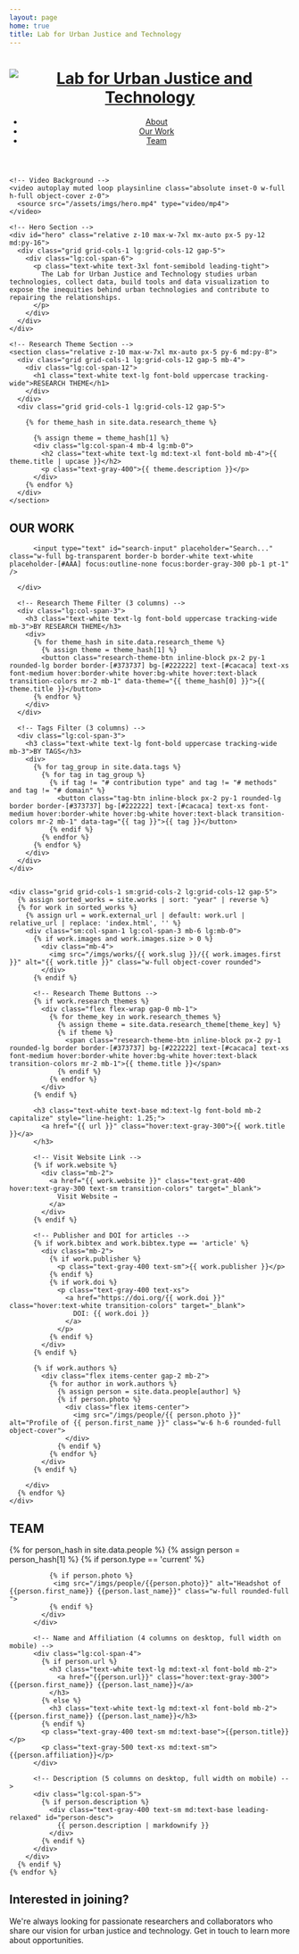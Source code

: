 ```yaml
---
layout: page
home: true
title: Lab for Urban Justice and Technology
---
```


  <div class="relative w-full overflow-hidden">
    <!-- header -->
     <header class="relative z-10 text-white py-6">
       <div class="max-w-7xl mx-auto px-5">
         <div class="grid grid-cols-1 lg:grid-cols-12 gap-5">
           <div class="lg:col-span-6">
             <a href="/">
               <h1 class="text-white text-xl md:text-2xl font-bold">
                 <img src="/assets/imgs/logo.svg" alt="Lab for Urban Justice and Technology">
               </h1>
             </a>
           </div>
           <ul class="lg:col-span-6 flex flex-col lg:flex-row lg:justify-end space-y-2 lg:space-y-0 lg:space-x-8 mt-4 lg:mt-0">
             <li>
               <a href="/#about" class="text-white hover:text-gray-300">About</a>
             </li>
             <li>
               <a href="/#our-work" class="text-white hover:text-gray-300">Our Work</a>
             </li>
             <li>
               <a href="/#team" class="text-white hover:text-gray-300">Team</a>
             </li>
           </ul>
         </div>
       </div>
     </header>

    <!-- Video Background -->
    <video autoplay muted loop playsinline class="absolute inset-0 w-full h-full object-cover z-0">
      <source src="/assets/imgs/hero.mp4" type="video/mp4">
    </video>
    
    <!-- Hero Section -->
    <div id="hero" class="relative z-10 max-w-7xl mx-auto px-5 py-12 md:py-16">
      <div class="grid grid-cols-1 lg:grid-cols-12 gap-5">
        <div class="lg:col-span-6">
          <p class="text-white text-3xl font-semibold leading-tight">
            The Lab for Urban Justice and Technology studies urban technologies, collect data, build tools and data visualization to expose the inequities behind urban technologies and contribute to repairing the relationships.
          </p>
        </div>
      </div>
    </div>

    <!-- Research Theme Section -->
    <section class="relative z-10 max-w-7xl mx-auto px-5 py-6 md:py-8">
      <div class="grid grid-cols-1 lg:grid-cols-12 gap-5 mb-4">
        <div class="lg:col-span-12">
          <h1 class="text-white text-lg font-bold uppercase tracking-wide">RESEARCH THEME</h1>
        </div>
      </div>
      <div class="grid grid-cols-1 lg:grid-cols-12 gap-5">

        {% for theme_hash in site.data.research_theme %}

          {% assign theme = theme_hash[1] %}
          <div class="lg:col-span-4 mb-4 lg:mb-0">
            <h2 class="text-white text-lg md:text-xl font-bold mb-4">{{ theme.title | upcase }}</h2>
            <p class="text-gray-400">{{ theme.description }}</p>
          </div>
        {% endfor %}
      </div>
    </section>
  </div>

  <!-- Our Work Section -->
  <section id="our-work" class="max-w-7xl mx-auto px-5 py-6 md:py-8">
    <!-- Title and Filter Row -->
    <div class="grid grid-cols-1 lg:grid-cols-12 gap-5 mb-4">
      <!-- OUR WORK Title (3 columns) -->
      <div class="lg:col-span-3">
        <h1 class="text-white text-lg font-bold uppercase tracking-wide  mb-3">OUR WORK</h1>


          <input type="text" id="search-input" placeholder="Search..." class="w-full bg-transparent border-b border-white text-white placeholder-[#AAA] focus:outline-none focus:border-gray-300 pb-1 pt-1" />
          
      </div>
      
      <!-- Research Theme Filter (3 columns) -->
      <div class="lg:col-span-3">
        <h3 class="text-white text-lg font-bold uppercase tracking-wide mb-3">BY RESEARCH THEME</h3>
        <div>
          {% for theme_hash in site.data.research_theme %}
            {% assign theme = theme_hash[1] %}
            <button class="research-theme-btn inline-block px-2 py-1 rounded-lg border border-[#373737] bg-[#222222] text-[#cacaca] text-xs font-medium hover:border-white hover:bg-white hover:text-black transition-colors mr-2 mb-1" data-theme="{{ theme_hash[0] }}">{{ theme.title }}</button>
          {% endfor %}
        </div>
      </div>
      
      <!-- Tags Filter (3 columns) -->
      <div class="lg:col-span-3">
        <h3 class="text-white text-lg font-bold uppercase tracking-wide mb-3">BY TAGS</h3>
        <div>
          {% for tag_group in site.data.tags %}
            {% for tag in tag_group %}
              {% if tag != "# contribution type" and tag != "# methods" and tag != "# domain" %}
                <button class="tag-btn inline-block px-2 py-1 rounded-lg border border-[#373737] bg-[#222222] text-[#cacaca] text-xs font-medium hover:border-white hover:bg-white hover:text-black transition-colors mr-2 mb-1" data-tag="{{ tag }}">{{ tag }}</button>
              {% endif %}
            {% endfor %}
          {% endfor %}
        </div>
      </div>
    </div>
    
    
    <div class="grid grid-cols-1 sm:grid-cols-2 lg:grid-cols-12 gap-5">
      {% assign sorted_works = site.works | sort: "year" | reverse %}
      {% for work in sorted_works %}
        {% assign url = work.external_url | default: work.url | relative_url | replace: 'index.html', '' %}
        <div class="sm:col-span-1 lg:col-span-3 mb-6 lg:mb-0">
          {% if work.images and work.images.size > 0 %}
            <div class="mb-4">
              <img src="/imgs/works/{{ work.slug }}/{{ work.images.first }}" alt="{{ work.title }}" class="w-full object-cover rounded">
            </div>
          {% endif %}
          
          <!-- Research Theme Buttons -->
          {% if work.research_themes %}
            <div class="flex flex-wrap gap-0 mb-1">
              {% for theme_key in work.research_themes %}
                {% assign theme = site.data.research_theme[theme_key] %}
                {% if theme %}
                  <span class="research-theme-btn inline-block px-2 py-1 rounded-lg border border-[#373737] bg-[#222222] text-[#cacaca] text-xs font-medium hover:border-white hover:bg-white hover:text-black transition-colors mr-2 mb-1">{{ theme.title }}</span>
                {% endif %}
              {% endfor %}
            </div>
          {% endif %}
          
          <h3 class="text-white text-base md:text-lg font-bold mb-2 capitalize" style="line-height: 1.25;">
            <a href="{{ url }}" class="hover:text-gray-300">{{ work.title }}</a>
          </h3>
          
          <!-- Visit Website Link -->
          {% if work.website %}
            <div class="mb-2">
              <a href="{{ work.website }}" class="text-grat-400 hover:text-gray-300 text-sm transition-colors" target="_blank">
                Visit Website →
              </a>
            </div>
          {% endif %}
          
          <!-- Publisher and DOI for articles -->
          {% if work.bibtex and work.bibtex.type == 'article' %}
            <div class="mb-2">
              {% if work.publisher %}
                <p class="text-gray-400 text-sm">{{ work.publisher }}</p>
              {% endif %}
              {% if work.doi %}
                <p class="text-gray-400 text-xs">
                  <a href="https://doi.org/{{ work.doi }}" class="hover:text-white transition-colors" target="_blank">
                    DOI: {{ work.doi }}
                  </a>
                </p>
              {% endif %}
            </div>
          {% endif %}
          
          {% if work.authors %}
            <div class="flex items-center gap-2 mb-2">
              {% for author in work.authors %}
                {% assign person = site.data.people[author] %}
                {% if person.photo %}
                  <div class="flex items-center">
                    <img src="/imgs/people/{{ person.photo }}" alt="Profile of {{ person.first_name }}" class="w-6 h-6 rounded-full object-cover">
                  </div>
                {% endif %}
              {% endfor %}
            </div>
          {% endif %}
         
        </div>
      {% endfor %}
    </div>
  </section>

  <!-- Team Section -->
  <section id="team" class="max-w-7xl mx-auto px-5 py-8 md:py-16">
    <div class="grid grid-cols-1 lg:grid-cols-12 gap-5 mb-4">
      <div class="lg:col-span-12">
        <h1 class="text-white text-lg font-bold uppercase tracking-wide">TEAM</h1>
      </div>
    </div>
    {% for person_hash in site.data.people %}
      {% assign person = person_hash[1] %}
      {% if person.type == 'current' %}
        <div class="grid grid-cols-1 lg:grid-cols-12 gap-5 mb-4">
          <!-- Profile Image (3 columns on desktop, full width on mobile) -->
          <div class="lg:col-span-3 flex justify-center lg:justify-start">
            <div class="w-full overflow-hidden">

              {% if person.photo %}
               <img src="/imgs/people/{{person.photo}}" alt="Headshot of {{person.first_name}} {{person.last_name}}" class="w-full rounded-full ">
              {% endif %}
            </div>
          </div>
          
          <!-- Name and Affiliation (4 columns on desktop, full width on mobile) -->
          <div class="lg:col-span-4">
            {% if person.url %}
              <h3 class="text-white text-lg md:text-xl font-bold mb-2">
                <a href="{{person.url}}" class="hover:text-gray-300">{{person.first_name}} {{person.last_name}}</a>
              </h3>
            {% else %}
              <h3 class="text-white text-lg md:text-xl font-bold mb-2">{{person.first_name}} {{person.last_name}}</h3>
            {% endif %}
            <p class="text-gray-400 text-sm md:text-base">{{person.title}}</p>
            <p class="text-gray-500 text-xs md:text-sm">{{person.affiliation}}</p>
          </div>
          
          <!-- Description (5 columns on desktop, full width on mobile) -->
          <div class="lg:col-span-5">
            {% if person.description %}
              <div class="text-gray-400 text-sm md:text-base leading-relaxed" id="person-desc">
                {{ person.description | markdownify }}
              </div>
            {% endif %}
          </div>
        </div>
      {% endif %}
    {% endfor %}
  </section>

  <!-- Interested in Joining Section -->
  <section class="max-w-7xl mx-auto px-5 py-8 md:py-16">
    <div class="grid grid-cols-1 lg:grid-cols-12 gap-5">
      <div class="lg:col-span-3 mb-4 lg:mb-0">
        <h2 class="text-white text-xl md:text-2xl font-bold">Interested in joining?</h2>
      </div>
      <div class="lg:col-span-6">
        <p class="text-gray-400">We're always looking for passionate researchers and collaborators who share our vision for urban justice and technology. Get in touch to learn more about opportunities.</p>
      </div>
    </div>
  </section>

